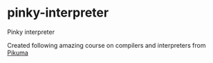 # pinky-interpreter
Pinky interpreter

Created following amazing course on compilers and interpreters from [Pikuma](https://pikuma.com/courses/create-a-programming-language-compiler)
